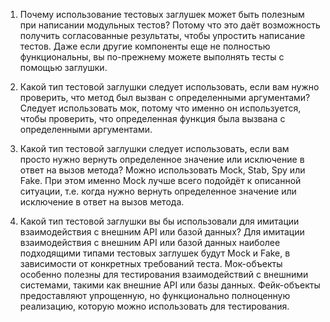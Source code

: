 1. Почему использование тестовых заглушек может быть полезным при написании модульных тестов?
Потому что это даёт возможность получить согласованные результаты, чтобы упростить написание тестов. 
Даже если другие компоненты еще не полностью функциональны, вы по-прежнему можете выполнять тесты с помощью заглушки.

2. Какой тип тестовой заглушки следует использовать, если вам нужно проверить, что метод был вызван с определенными аргументами?
Следует использовать мок, потому что именно он используется, чтобы проверить, что определенная функция была вызвана с определенными аргументами.

3. Какой тип тестовой заглушки следует использовать, если вам просто нужно вернуть определенное значение или исключение в ответ на вызов метода?
Можно использовать Mock, Stab, Spy или Fake. При этом именно Mock лучше всего подойдёт к описанной ситуации, т.е. когда нужно вернуть 
определенное значение или исключение в ответ на вызов метода.

4. Какой тип тестовой заглушки вы бы использовали для имитации взаимодействия с внешним API или базой данных?
 Для имитации взаимодействия с внешним API или базой данных наиболее подходящими типами тестовых заглушек будут Mock и Fake, 
в зависимости от конкретных требований теста. Мок-объекты особенно полезны для тестирования взаимодействий с внешними системами, 
такими как внешние API или базы данных. Фейк-объекты предоставляют упрощенную, но функционально полноценную реализацию, которую можно 
использовать для тестирования.</title>
